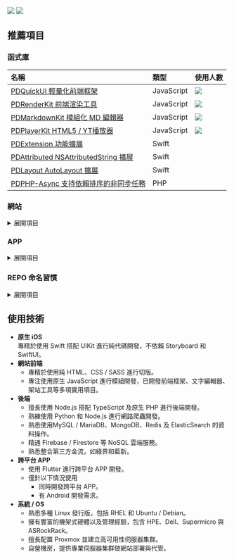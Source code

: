 [![](https://img.shields.io/badge/點擊查看-報價-44dd44)](https://github.com/pardnchiu/pardnchiu/blob/main/price.zh.md) [![](https://img.shields.io/badge/read-English%20Version-ffffff)](https://github.com/pardnchiu/pardnchiu/blob/main/README.en.md)

## 推薦項目

### 函式庫

| 名稱 | 類型 | 使用人數 |
| :- | :- | :- |
| [PDQuickUI 輕量化前端框架](https://github.com/pardnchiu/PDQuickUI) | JavaScript | ![](https://img.shields.io/jsdelivr/npm/hw/pdquickui) |
| [PDRenderKit 前端渲染工具](https://github.com/pardnchiu/PDRenderKit) | JavaScript | ![](https://img.shields.io/jsdelivr/npm/hw/pdrenderkit) |
| [PDMarkdownKit 模組化 MD 編輯器](https://github.com/pardnchiu/PDMarkdownKit) | JavaScript | ![](https://img.shields.io/jsdelivr/npm/hw/pdmarkdownkit) |
| [PDPlayerKit HTML5 / YT播放器](https://github.com/pardnchiu/PDPlayerKit) | JavaScript | ![](https://img.shields.io/jsdelivr/npm/hw/pdplayerkit) |
| [PDExtension 功能擴展](https://github.com/pardnchiu/swift-PDExtension) | Swift |
| [PDAttributed NSAttributedString 擴展](https://github.com/pardnchiu/swift-PDAttributed) | Swift |
| [PDLayout AutoLayout 擴展](https://github.com/pardnchiu/swift-PDLayout) | Swift |
| [PDPHP-Async 支持依賴排序的非同步任務](https://github.com/pardnchiu/PDPHP-Async) | PHP |

### 網站

<details>
<summary>展開項目</summary>

| 名稱 | 描述 |
| :- | :- |
| [JOBALL 找專家](https://joball.tw) | 專業人才媒合平台 |
| [Website Builder](https://github.com/pardnchiu/website-builder) | 網頁版架站工具 |
| [Web Template](https://github.com/pardnchiu/web-template) | 網站純前端範例合輯 |  |
| [CSS 繪圖](https://github.com/pardnchiu/css-pokemon-quest) | 寶可夢探險頭像 |

</details>

### APP

<details>
<summary>展開項目</summary>

| 名稱 | 類型 | 狀態 |
| :- | :- | :- |
| [JOBALL 接洽](https://appadvice.com/app/joball-e6-8e-a5-e6-b4-bd/1272878907.amp) | iOS | 已下架 |
| [NEEDS 開箱](https://appadvice.com/app/e9-96-8b-e7-ae-b1/1460355322.amp) | iOS | 已下架 | 
| [Firebase Messaging](https://github.com/pardnchiu/ios-firebase-messaging) | iOS | 範例 | 
| [Moneybook](https://github.com/pardnchiu/ios-moneybook) | iOS | 範例 |

</details>

### REPO 命名習慣

<details>
<summary>展開項目</summary>

| 前綴 | 描述 | 連結 |
| :- | :- | :- |
| `PD*` | 模組 | [前往](https://github.com/pardnchiu?tab=repositories&q=PD) |
| `ios-*` | iOS 範例 | [前往](https://github.com/pardnchiu?tab=repositories&q=ios-) |
| `swift-*` | Swift 範例 | [前往](https://github.com/pardnchiu?tab=repositories&q=swift-) |
| `web-*` | Web 範例 | [前往](https://github.com/pardnchiu?tab=repositories&q=web-) |
| `css-*` | CSS 範例 | [前往](https://github.com/pardnchiu?tab=repositories&q=css-) |
| `nodejs-*` | Node.js 範例 | [前往](https://github.com/pardnchiu?tab=repositories&q=nodejs-) |
| `php-*` | PHP 範例 | [前往](https://github.com/pardnchiu?tab=repositories&q=php-) |
| `flutter-*` | Flutter 範例 | [前往](https://github.com/pardnchiu?tab=repositories&q=flutter-) |
| `kotlin-*` | Kotlin 範例 | [前往](https://github.com/pardnchiu?tab=repositories&q=kotlin-) |
| `vscode-*` | VSCode 擴展 | [前往](https://github.com/pardnchiu?tab=repositories&q=vscode-) |

</details>

## 使用技術

- **原生 iOS**<br>
  專精於使用 Swift 搭配 UIKit 進行純代碼開發，不依賴 Storyboard 和 SwiftUI。
- **網站前端**<br>
   - 專精於使用純 HTML、CSS / SASS 進行切版。
   - 專注使用原生 JavaScript 進行模組開發，已開發前端框架、文字編輯器、架站工具等多項實用項目。
- **後端**<br>
   - 擅長使用 Node.js 搭配 TypeScript 及原生 PHP 進行後端開發。
   - 熟練使用 Python 和 Node.js 進行網路爬蟲開發。
   - 熟悉使用MySQL / MariaDB、MongoDB、Redis 及 ElasticSearch 的資料操作。
   - 精通 Firebase / Firestore 等 NoSQL 雲端服務。
   - 熟悉整合第三方金流，如綠界和藍新。
- **跨平台 APP**<br>
  - 使用 Flutter 進行跨平台 APP 開發。
  - 僅針以下情況使用
    - 同時開發跨平台 APP。
    - 有 Android 開發需求。
- **系統 / OS**
   - 熟悉多種 Linux 發行版，包括 RHEL 和 Ubuntu / Debian。
   - 擁有豐富的機架式硬體以及管理經驗，包含 HPE、Dell、Supermicro 與 ASRockRack。
   - 擅長配置 Proxmox 並建立高可用性伺服器集群。
   - 自營機房，提供專業伺服器集群做網站部署與代管。
